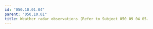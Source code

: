 ```yaml
---
id: "050.10.01.04"
parent: "050.10.01"
title: Weather radar observations (Refer to Subject 050 09 04 05.
---
```

